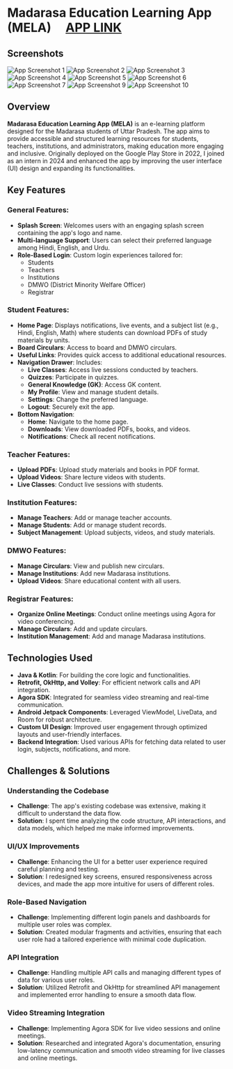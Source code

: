 # Madarasa Education Learning App (MELA) &nbsp;&nbsp;&nbsp;&nbsp;[APP LINK](https://play.google.com/store/apps/details?id=com.azad.e_learningmadarsha)


## Screenshots

![App Screenshot 1](https://play-lh.googleusercontent.com/xfQXnwnLa8rPATW1ACaX4Mw87BqrtpykWEf7VfMVSFYlSPm9eOk86VVQwjwN1Gt15Q=w1052-h592-rw)
![App Screenshot 2](https://play-lh.googleusercontent.com/OpvtD9klpEVcingTJNt7VdAttNQaUzmaMTgDHBbyPeB_VK437rkUvn1sUBCouP68eKLD=w1052-h592-rw)
![App Screenshot 3](https://play-lh.googleusercontent.com/RoCzMidlUjWWCxYsqdtHEOcZnI6Z_YZyHauC4DLBvYxO6OBOxXkWxNCKcTg99Y4xkvk=w1052-h592-rw)
![App Screenshot 4](https://play-lh.googleusercontent.com/clI80wf7lugEBVDrA8K5H-ah0bxNfRq9R8_8p7BnlWDskrfRXRQ5P07d_1LSTNj9OMI=w1052-h592-rw)
![App Screenshot 5](https://play-lh.googleusercontent.com/8WhtPc0AW_GYpkU9-BrFtZOojhyD9dKHGUGPawiY1i-cVT3mP-P977C1M6RpMDXeQ6c=w1052-h592-rw)
![App Screenshot 6](https://play-lh.googleusercontent.com/hXko074uYgtf8xOrKCNJCtqVR9Y0g5xk4E-dXUnpNrO2yTC1IZI78gbDB-tB1xfHhKWv=w1052-h592-rw)
![App Screenshot 7](https://play-lh.googleusercontent.com/d9LGq2uPeJVTX7zhoh-IIZ2-8cuq2w3tl7T89WRKN2jcbRC8yCFOSpehaTgdqsSy0FI=w1052-h592-rw)
![App Screenshot 9](https://play-lh.googleusercontent.com/hiaiWjfQjfFd1pdy6-ujCfGKN-7ix0HNqfC2XNzJS5PJOVB-rD75P5ljXoeVISnYJdU=w1052-h592-rw)
![App Screenshot 10](https://play-lh.googleusercontent.com/cNsgMPKy6gkhyaFbtNjU9_PTXv0qUqKxa_rOkvH6Wa6-_GIVGdlkTTmJVL_K4ekJFRmc=w1052-h592-rw)


## Overview

**Madarasa Education Learning App (MELA)** is an e-learning platform designed for the Madarasa students of Uttar Pradesh. The app aims to provide accessible and structured learning resources for students, teachers, institutions, and administrators, making education more engaging and inclusive. Originally deployed on the Google Play Store in 2022, I joined as an intern in 2024 and enhanced the app by improving the user interface (UI) design and expanding its functionalities.

## Key Features

### General Features:
- **Splash Screen**: Welcomes users with an engaging splash screen containing the app's logo and name.
- **Multi-language Support**: Users can select their preferred language among Hindi, English, and Urdu.
- **Role-Based Login**: Custom login experiences tailored for:
  - Students
  - Teachers
  - Institutions
  - DMWO (District Minority Welfare Officer)
  - Registrar

### Student Features:
- **Home Page**: Displays notifications, live events, and a subject list (e.g., Hindi, English, Math) where students can download PDFs of study materials by units.
- **Board Circulars**: Access to board and DMWO circulars.
- **Useful Links**: Provides quick access to additional educational resources.
- **Navigation Drawer**: Includes:
  - **Live Classes**: Access live sessions conducted by teachers.
  - **Quizzes**: Participate in quizzes.
  - **General Knowledge (GK)**: Access GK content.
  - **My Profile**: View and manage student details.
  - **Settings**: Change the preferred language.
  - **Logout**: Securely exit the app.
- **Bottom Navigation**:
  - **Home**: Navigate to the home page.
  - **Downloads**: View downloaded PDFs, books, and videos.
  - **Notifications**: Check all recent notifications.

### Teacher Features:
- **Upload PDFs**: Upload study materials and books in PDF format.
- **Upload Videos**: Share lecture videos with students.
- **Live Classes**: Conduct live sessions with students.

### Institution Features:
- **Manage Teachers**: Add or manage teacher accounts.
- **Manage Students**: Add or manage student records.
- **Subject Management**: Upload subjects, videos, and study materials.

### DMWO Features:
- **Manage Circulars**: View and publish new circulars.
- **Manage Institutions**: Add new Madarasa institutions.
- **Upload Videos**: Share educational content with all users.

### Registrar Features:
- **Organize Online Meetings**: Conduct online meetings using Agora for video conferencing.
- **Manage Circulars**: Add and update circulars.
- **Institution Management**: Add and manage Madarasa institutions.

## Technologies Used

- **Java & Kotlin**: For building the core logic and functionalities.
- **Retrofit, OkHttp, and Volley**: For efficient network calls and API integration.
- **Agora SDK**: Integrated for seamless video streaming and real-time communication.
- **Android Jetpack Components**: Leveraged ViewModel, LiveData, and Room for robust architecture.
- **Custom UI Design**: Improved user engagement through optimized layouts and user-friendly interfaces.
- **Backend Integration**: Used various APIs for fetching data related to user login, subjects, notifications, and more.

## Challenges & Solutions

### Understanding the Codebase
- **Challenge**: The app's existing codebase was extensive, making it difficult to understand the data flow.
- **Solution**: I spent time analyzing the code structure, API interactions, and data models, which helped me make informed improvements.

### UI/UX Improvements
- **Challenge**: Enhancing the UI for a better user experience required careful planning and testing.
- **Solution**: I redesigned key screens, ensured responsiveness across devices, and made the app more intuitive for users of different roles.

### Role-Based Navigation
- **Challenge**: Implementing different login panels and dashboards for multiple user roles was complex.
- **Solution**: Created modular fragments and activities, ensuring that each user role had a tailored experience with minimal code duplication.

### API Integration
- **Challenge**: Handling multiple API calls and managing different types of data for various user roles.
- **Solution**: Utilized Retrofit and OkHttp for streamlined API management and implemented error handling to ensure a smooth data flow.

### Video Streaming Integration
- **Challenge**: Implementing Agora SDK for live video sessions and online meetings.
- **Solution**: Researched and integrated Agora's documentation, ensuring low-latency communication and smooth video streaming for live classes and online meetings.


